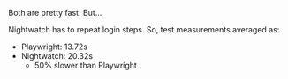 Both are pretty fast. But...

Nightwatch has to repeat login steps. So, test measurements averaged as:
* Playwright: 13.72s
* Nightwatch: 20.32s
  * 50% slower than Playwright